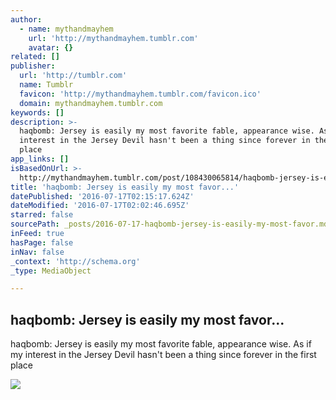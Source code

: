 ```yaml
---
author:
  - name: mythandmayhem
    url: 'http://mythandmayhem.tumblr.com'
    avatar: {}
related: []
publisher:
  url: 'http://tumblr.com'
  name: Tumblr
  favicon: 'http://mythandmayhem.tumblr.com/favicon.ico'
  domain: mythandmayhem.tumblr.com
keywords: []
description: >-
  haqbomb: Jersey is easily my most favorite fable, appearance wise. As if my
  interest in the Jersey Devil hasn't been a thing since forever in the first
  place
app_links: []
isBasedOnUrl: >-
  http://mythandmayhem.tumblr.com/post/108430065814/haqbomb-jersey-is-easily-my-most-favorite
title: 'haqbomb: Jersey is easily my most favor...'
datePublished: '2016-07-17T02:15:17.624Z'
dateModified: '2016-07-17T02:02:46.695Z'
starred: false
sourcePath: _posts/2016-07-17-haqbomb-jersey-is-easily-my-most-favor.md
inFeed: true
hasPage: false
inNav: false
_context: 'http://schema.org'
_type: MediaObject

---
```

<article style=""><h1>haqbomb: Jersey is easily my most favor...</h1><p>haqbomb: Jersey is easily my most favorite fable, appearance wise. As if my interest in the Jersey Devil hasn't been a thing since forever in the first place</p><img src="http://66.media.tumblr.com/89d01bb8432c0db4fb3fa2fd38798355/tumblr_ncufk28cBm1r59e5wo1_1280.png" /></article>